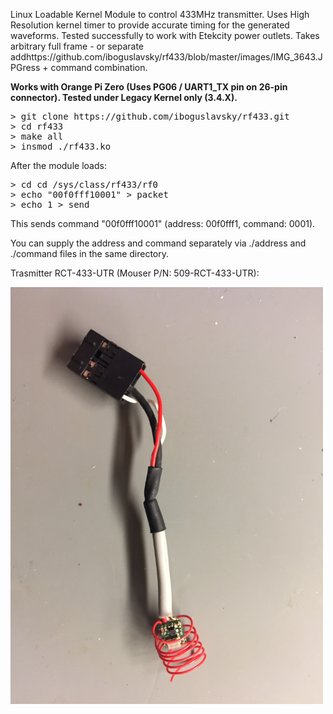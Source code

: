Linux Loadable Kernel Module to control 433MHz transmitter. Uses High Resolution kernel timer to provide accurate timing for the generated waveforms. Tested successfully to work with Etekcity power outlets. Takes arbitrary full frame - or separate addhttps://github.com/iboguslavsky/rf433/blob/master/images/IMG_3643.JPGress + command combination.

**Works with Orange Pi Zero (Uses PG06 / UART1_TX pin on 26-pin connector). Tested under Legacy Kernel only (3.4.X).**

<pre>
> git clone https://github.com/iboguslavsky/rf433.git
> cd rf433
> make all
> insmod ./rf433.ko
</pre>

After the module loads:

<pre>
> cd cd /sys/class/rf433/rf0
> echo "00f0fff10001" > packet
> echo 1 > send
</pre>

This sends command "00f0fff10001" (address: 00f0fff1, command: 0001).

You can supply the address and command separately via ./address and ./command files in the same directory.

Trasmitter RCT-433-UTR (Mouser P/N: 509-RCT-433-UTR):

<img src="https://github.com/iboguslavsky/rf433/blob/master/images/IMG_3643.JPG" width="500">
